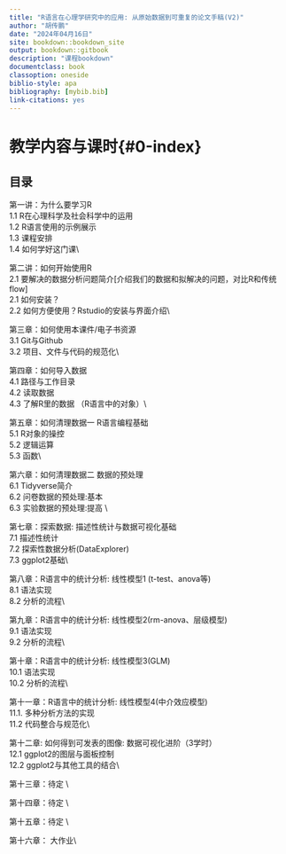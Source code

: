 ```yaml
---
title: "R语言在心理学研究中的应用: 从原始数据到可重复的论文手稿(V2)"
author: "胡传鹏"
date: "2024年04月16日"
site: bookdown::bookdown_site
output: bookdown::gitbook
description: "课程bookdown"
documentclass: book
classoption: oneside
biblio-style: apa
bibliography: [mybib.bib]
link-citations: yes
---
```




# 教学内容与课时{#0-index}

## 目录

第一讲：为什么要学习R\
1.1 R在心理科学及社会科学中的运用\
1.2 R语言使用的示例展示\
1.3 课程安排\
1.4 如何学好这门课\

第二讲：如何开始使用R\
2.1 要解决的数据分析问题简介[介绍我们的数据和拟解决的问题，对比R和传统flow]\
2.1 如何安装？\
2.2 如何方便使用？Rstudio的安装与界面介绍\

第三章：如何使用本课件/电子书资源\
3.1 Git与Github\
3.2 项目、文件与代码的规范化\

第四章：如何导入数据\
4.1 路径与工作目录\
4.2 读取数据\
4.3 了解R里的数据 （R语言中的对象）\

第五章：如何清理数据一 R语言编程基础 \
5.1 R对象的操控\
5.2 逻辑运算\
5.3 函数\

第六章：如何清理数据二 数据的预处理 \
6.1 Tidyverse简介\
6.2 问卷数据的预处理:基本 \
6.3 实验数据的预处理:提高 \

第七章：探索数据: 描述性统计与数据可视化基础\
7.1 描述性统计\
7.2 探索性数据分析(DataExplorer)\
7.3 ggplot2基础\

第八章：R语言中的统计分析: 线性模型1 (t-test、anova等) \
8.1 语法实现\
8.2 分析的流程\

第九章：R语言中的统计分析: 线性模型2(rm-anova、层级模型)\
9.1 语法实现\
9.2 分析的流程\

第十章：R语言中的统计分析: 线性模型3(GLM)\
10.1 语法实现\
10.2 分析的流程\

第十一章：R语言中的统计分析: 线性模型4(中介效应模型)\
11.1. 多种分析方法的实现\
11.2 代码整合与规范化\

第十二章: 如何得到可发表的图像: 数据可视化进阶（3学时）\
12.1 ggplot2的图层与面板控制\
12.2 ggplot2与其他工具的结合\

第十三章：待定 \

第十四章：待定 \

第十五章：待定 \

第十六章： 大作业\
